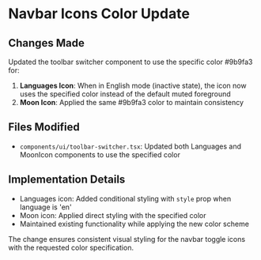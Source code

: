 # Navbar Icons Color Update

## Changes Made

Updated the toolbar switcher component to use the specific color #9b9fa3 for:

1. **Languages Icon**: When in English mode (inactive state), the icon now uses the specified color instead of the default muted foreground
2. **Moon Icon**: Applied the same #9b9fa3 color to maintain consistency

## Files Modified

- `components/ui/toolbar-switcher.tsx`: Updated both Languages and MoonIcon components to use the specified color

## Implementation Details

- Languages icon: Added conditional styling with `style` prop when language is 'en'
- Moon icon: Applied direct styling with the specified color
- Maintained existing functionality while applying the new color scheme

The change ensures consistent visual styling for the navbar toggle icons with the requested color specification.